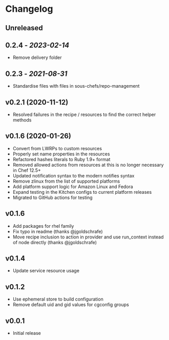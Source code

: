 # Changelog

## Unreleased

## 0.2.4 - *2023-02-14*

- Remove delivery folder

## 0.2.3 - *2021-08-31*

- Standardise files with files in sous-chefs/repo-management

## v0.2.1 (2020-11-12)

- Resolved failures in the recipe / resources to find the correct helper methods

## v0.1.6 (2020-01-26)

- Convert from LWRPs to custom resources
- Properly set name properties in the resources
- Refactored hashes literals to Ruby 1.9+ format
- Removed allowed actions from resources at this is no longer necessary in Chef 12.5+
- Updated notification syntax to the modern notifies syntax
- Remove zlinux from the list of supported platforms
- Add platform support logic for Amazon Linux and Fedora
- Expand testing in the Kitchen configs to current platform releases
- Migrated to GitHub actions for testing

## v0.1.6

- Add packages for rhel family
- Fix typo in readme (thanks @jgoldschrafe)
- Move recipe inclusion to action in provider and use run_context instead of node directly (thanks @jgoldschrafe)

## v0.1.4

- Update service resource usage

## v0.1.2

- Use ephemeral store to build configuration
- Remove default uid and gid values for cgconfig groups

## v0.0.1

- Initial release
